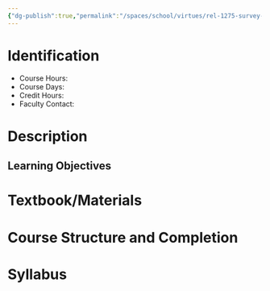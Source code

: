 ```yaml
---
{"dg-publish":true,"permalink":"/spaces/school/virtues/rel-1275-survey-of-christian-apologetics/","tags":["class"],"noteIcon":1}
---
```


# Identification
- Course Hours:
- Course Days: 
- Credit Hours: 
- Faculty Contact: 
# Description
## Learning Objectives
# Textbook/Materials
# Course Structure and Completion
# Syllabus
